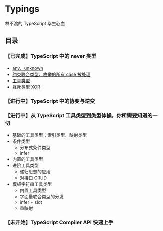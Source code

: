 # Typings

林不渡的 TypeScript 毕生心血

## 目录

### 【已完成】TypeScript 中的 never 类型

- [any、unknown](src/never/with-any-unknown.ts)
- [约束联合类型、枚举的所有 case 被处理](src/never/default-handle.ts)
- [工具类型](src/never/tool-type.ts)
- [互斥类型 XOR](src/never/xor.ts)

### 【进行中】TypeScript 中的协变与逆变

### 【进行中】从 TypeScript 工具类型到类型体操，你所需要知道的一切

- 基础的工具类型：索引类型、映射类型
- 条件类型
  - 分布式条件类型
  - infer
- 内置的工具类型
- 进阶工具类型
  - 递归思想的应用
  - 对接口 CRUD
- 模板字符串工具类型
  - 内置工具类型
  - 字面量联合类型的分发
  - infer + slot
  - 重映射

### 【未开始】TypeScript Compiler API 快速上手
